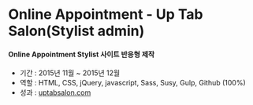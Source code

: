 # Online Appointment - Up Tab Salon(Stylist admin)

#### Online Appointment Stylist 사이트 반응형 제작
- 기간 : 2015년 11월 ~ 2015년 12월 
- 역할 : HTML, CSS, jQuery, javascript, Sass, Susy, Gulp, Github (100%)
- 성과 : [uptabsalon.com](http://wwwq.uptabsalon.com:8080/)

